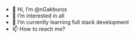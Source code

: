 - 👋 Hi, I’m @nGakburos
- 👀 I’m interested in all
- 🌱 I’m currently learning full stack development
- 📫 How to reach me?

<!---
Nagakaburos/Nagakaburos is a ✨ special ✨ repository because its `README.md` (this file) appears on your GitHub profile.
You can click the Preview link to take a look at your changes.
--->
